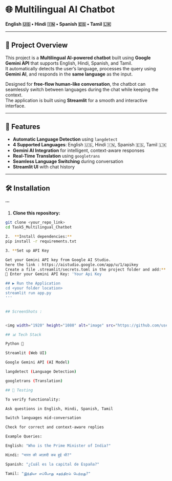 # 🌐 Multilingual AI Chatbot
**English 🇺🇸 • Hindi 🇮🇳 • Spanish 🇪🇸 • Tamil 🇱🇰**

---

## 📌 Project Overview
This project is a **Multilingual AI-powered chatbot** built using **Google Gemini API** that supports English, Hindi, Spanish, and Tamil.  
It automatically detects the user’s language, processes the query using **Gemini AI**, and responds in the **same language** as the input.

Designed for **free-flow human-like conversation**, the chatbot can seamlessly switch between languages during the chat while keeping the context.  
The application is built using **Streamlit** for a smooth and interactive interface.

---

## 🚀 Features
- **Automatic Language Detection** using `langdetect`
- **4 Supported Languages**: English 🇺🇸, Hindi 🇮🇳, Spanish 🇪🇸, Tamil 🇱🇰
- **Gemini AI Integration** for intelligent, context-aware responses
- **Real-Time Translation** using `googletrans`
- **Seamless Language Switching** during conversation
- **Streamlit UI** with chat history

---

## 🛠️ Installation
'''
1. **Clone this repository:**
```bash
git clone <your_repo_link>
cd Task5_Multilingual_Chatbot

2.  **Install dependencies:**
pip install -r requirements.txt

3. **Set up API Key

Get your Gemini API key from Google AI Studio.
here the link : https://aistudio.google.com/app/u/1/apikey
Create a file .streamlit/secrets.toml in the project folder and add:**
🔑 Enter your Gemini API Key: 'Your Api Key

## ▶️ Run the Application
cd <your folder location>
streamlit run app.py
'''


## ScreenShots :


<img width="1920" height="1080" alt="image" src="https://github.com/user-attachments/assets/296b24e1-b1fc-43d6-890e-657dfcdbb9be" />

## 📊 Tech Stack

Python 🐍

Streamlit (Web UI)

Google Gemini API (AI Model)

langdetect (Language Detection)

googletrans (Translation)

## 🧪 Testing

To verify functionality:

Ask questions in English, Hindi, Spanish, Tamil

Switch languages mid-conversation

Check for correct and context-aware replies

Example Queries:

English: "Who is the Prime Minister of India?"

Hindi: "भारत की आज़ादी कब हुई थी?"

Spanish: "¿Cuál es la capital de España?"

Tamil: "இந்தியா எப்போது சுதந்திரம் பெற்றது?"
